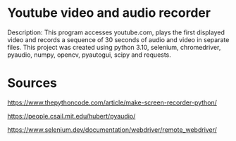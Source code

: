 # Youtube video and audio recorder
Description: This program accesses youtube.com, plays the first displayed video and records a sequence of 30 seconds of audio and video in separate files. This project was created using python 3.10, selenium, chromedriver, pyaudio, numpy, opencv, pyautogui, scipy and requests.
# Sources
https://www.thepythoncode.com/article/make-screen-recorder-python/

https://people.csail.mit.edu/hubert/pyaudio/

https://www.selenium.dev/documentation/webdriver/remote_webdriver/
